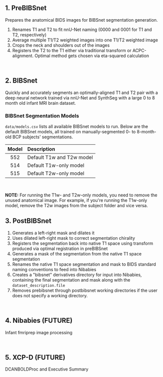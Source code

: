 ## 1. PreBIBSnet

Prepares the anatomical BIDS images for BIBSnet segmentation generation.

1. Renames T1 and T2 to fit nnU-Net naming (0000 and 0001 for T1 and T2, respectively)
2. Average multiple T1/T2 weighted images into one T1/T2 weighted image
3. Crops the neck and shoulders out of the images
4. Registers the T2 to the T1 either via traditional transform or ACPC-alignment. Optimal method gets chosen via eta-squared calculation

<br />

## 2. BIBSnet

Quickly and accurately segments an optimally-aligned T1 and T2 pair with a deep neural network trained via nnU-Net and SynthSeg with a large 0 to 8 month old infant MRI brain dataset.

### BIBSnet Segmentation Models

`data/models.csv` lists all available BIBSnet models to run. Below are the default BIBSnet models, all trained on manually-segmented 0- to 8-month-old BCP subjects' segmentations. 

| Model | Description |
|:-:|:--|
| 552 | Default T1w and T2w model |
| 514 | Default T1w-only model |
| 515 | Default T2w-only model |

<br />

**NOTE:** For running the T1w- and T2w-only models, you need to remove the unused anatomical image. For example, if you're running the T1w-only model, remove the T2w images from the subject folder and vice versa. 

## 3. PostBIBSnet

1. Generates a left-right mask and dilates it
2. Uses dilated left-right mask to correct segmentation chirality
3. Registers the segmentation back into native T1 space using transform produced via optimal registration in preBIBSnet
4. Generates a mask of the segmentation from the native T1 space segmentation
5. Renames the native T1 space segmentation and mask to BIDS standard naming conventions to feed into Nibabies
6. Creates a "bibsnet" derivatives directory for input into Nibabies, containing the final segmentation and mask along with the `dataset_description.file`
7. Removes prebibsnet through postbibsnet working directories if the user does not specify a working directory.

<br />

## 4. Nibabies (FUTURE)

Infant fmriprep image processing

<br />

## 5. XCP-D (FUTURE)

DCANBOLDProc and Executive Summary
